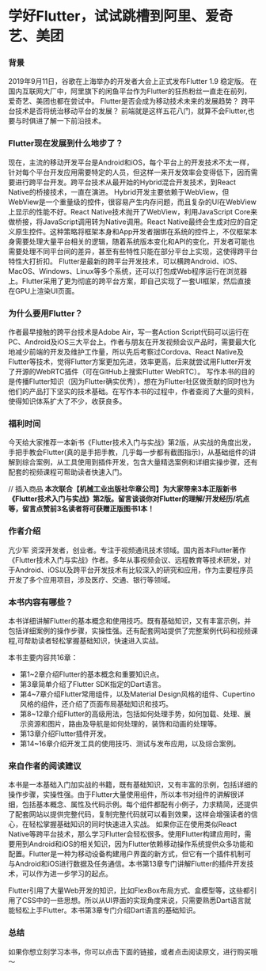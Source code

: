 # 学好Flutter，试试跳槽到阿里、爱奇艺、美团

### 背景
2019年9月11日，谷歌在上海举办的开发者大会上正式发布Flutter 1.9 稳定版。
在国内互联网大厂中，阿里旗下的闲鱼平台作为Flutter的狂热粉丝一直走在前列，爱奇艺、美团也都在尝试中。
Flutter是否会成为移动技术未来的发展趋势？
跨平台技术是否将统治移动平台的发展？
前端就是这样五花八门，就算不会Flutter,也要与时俱进了解一下前沿技术。

### Flutter现在发展到什么地步了？
现在，主流的移动开发平台是Android和iOS，每个平台上的开发技术不太一样，针对每个平台开发应用需要特定的人员，但这样一来开发效率会变得低下，因而需要进行跨平台开发。跨平台技术从最开始的Hybrid混合开发技术，到React Native的桥接技术，一直在演进。
Hybrid开发主要依赖于WebView，但WebView是一个重量级的控件，很容易产生内存问题，而且复杂的UI在WebView上显示的性能不好。React Native技术抛开了WebView，利用JavaScript Core来做桥接，将JavaScript调用转为Native调用。React Native最终会生成对应的自定义原生控件。这种策略将框架本身和App开发者捆绑在系统的控件上，不仅框架本身需要处理大量平台相关的逻辑，随着系统版本变化和API的变化，开发者可能也需要处理不同平台间的差异，甚至有些特性只能在部分平台上实现，这使得跨平台特性大打折扣。
Flutter是最新的跨平台开发技术，可以横跨Android、iOS、MacOS、Windows、Linux等多个系统，还可以打包成Web程序运行在浏览器上。Flutter采用了更为彻底的跨平台方案，即自己实现了一套UI框架，然后直接在GPU上渲染UI页面。

### 为什么要用Flutter？
作者最早接触的跨平台技术是Adobe Air，写一套Action Script代码可以运行在PC、Android及iOS三大平台上。作者与朋友在开发视频会议产品时，需要最大化地减少前端的开发及维护工作量，所以先后考察过Cordova、React Native及Flutter等技术，觉得Flutter方案更加先进，效率更高，后来就尝试用Flutter开发了开源的WebRTC插件（可在GitHub上搜索Flutter WebRTC）。
写作本书的目的是传播Flutter知识（因为Flutter确实优秀），想在为Flutter社区做贡献的同时也为他们的产品打下坚实的技术基础。在写作本书的过程中，作者查阅了大量的资料，使得知识体系扩大了不少，收获良多。

### 福利时间

今天给大家推荐一本新书《Flutter技术入门与实战》第2版，从实战的角度出发，手把手教会Flutter(真的是手把手教，几乎每一步都有截图指示)，从基础组件的讲解到综合案例，从工具使用到插件开发，包含大量精选案例和详细实操步骤，还有配套的视频课程可帮助读者快速入门。

// 插入商品
**本次联合【机械工业出版社华章公司】为大家带来3本正版新书《Flutter技术入门与实战》第2版。留言谈谈你对Flutter的理解/开发经历/坑点等，留言点赞前3名读者将可获赠正版图书1本！**

### 作者介绍
亢少军
资深开发者，创业者。专注于视频通讯技术领域。国内首本Flutter著作《Flutter技术入门与实战》作者。多年从事视频会议、远程教育等技术研发，对于Android、iOS以及跨平台开发技术有比较深入的研究和应用，作为主要程序员开发了多个应用项目，涉及医疗、交通、银行等领域。

### 本书内容有哪些？
本书详细讲解Flutter的基本概念和使用技巧。既有基础知识，又有丰富示例，并包括详细案例的操作步骤，实操性强。还有配套网站提供了完整案例代码和视频课程,可帮助读者轻松掌握基础知识，快速进入实战。

本书主要内容共16章：
+ 第1~2章介绍Flutter的基本概念和重要知识点。
+ 第3章简单介绍了Flutter SDK指定的Dart语言。
+ 第4~7章介绍Flutter常用组件，以及Material Design风格的组件、Cupertino风格的组件，还介绍了页面布局基础知识和技巧。
+ 第8~12章介绍Flutter的高级用法，包括如何处理手势，如何加载、处理、展示资源和图片，路由及导航是如何处理的，装饰和动画的处理等。
+ 第13章介绍Flutter插件开发。
+ 第14~16章介绍开发工具的使用技巧、测试与发布应用，以及综合案例。

### 来自作者的阅读建议
本书是一本基础入门加实战的书籍，既有基础知识，又有丰富的示例，包括详细的操作步骤，实操性强。由于Flutter大量使用组件，所以本书对组件的讲解很详细，包括基本概念、属性及代码示例。每个组件都配有小例子，力求精简，还提供了配套网站以提供完整代码，复制完整代码就可以看到效果，这样会增强读者的信心，在轻松掌握基础知识的同时快速进入实战。
如果你正在使用类似React Native等跨平台技术，那么学习Flutter会轻松很多。使用Flutter构建应用时，需要用到Android和iOS的相关知识，因为Flutter依赖移动操作系统提供众多功能和配置。Flutter是一种为移动设备构建用户界面的新方式，但它有一个插件机制可与Android和iOS进行数据及任务通信。本书第13章专门讲解Flutter的插件开发技术，可以作为进一步学习的起点。

Flutter引用了大量Web开发的知识，比如FlexBox布局方式、盒模型等，这些都引用了CSS中的一些思想。所以从UI界面的实现角度来说，只需要熟悉Dart语言就能轻松上手Flutter。本书第3章专门介绍Dart语言的基础知识。

### 总结
如果你想立刻学习本书，你可以点击下面的链接，或者点击阅读原文，进行购买哦～